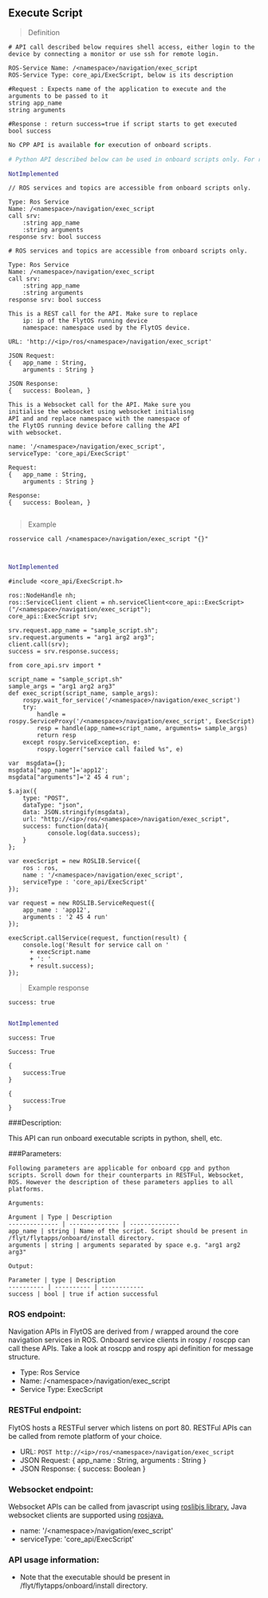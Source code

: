 ## Execute Script


> Definition

```shell
# API call described below requires shell access, either login to the device by connecting a monitor or use ssh for remote login.

ROS-Service Name: /<namespace>/navigation/exec_script
ROS-Service Type: core_api/ExecScript, below is its description

#Request : Expects name of the application to execute and the arguments to be passed to it
string app_name
string arguments

#Response : return success=true if script starts to get executed
bool success
```

```cpp
No CPP API is available for execution of onboard scripts.
```

```python
# Python API described below can be used in onboard scripts only. For remote scripts you can use http client libraries to call FlytOS REST endpoints from python.

NotImplemented
```

```cpp--ros
// ROS services and topics are accessible from onboard scripts only.

Type: Ros Service
Name: /<namespace>/navigation/exec_script
call srv:
    :string app_name
    :string arguments
response srv: bool success
```

```python--ros
# ROS services and topics are accessible from onboard scripts only.

Type: Ros Service
Name: /<namespace>/navigation/exec_script
call srv:
    :string app_name
    :string arguments
response srv: bool success

```

```javascript--REST
This is a REST call for the API. Make sure to replace 
    ip: ip of the FlytOS running device
    namespace: namespace used by the FlytOS device.

URL: 'http://<ip>/ros/<namespace>/navigation/exec_script'

JSON Request:
{   app_name : String,
    arguments : String }

JSON Response:
{   success: Boolean, }

```

```javascript--Websocket
This is a Websocket call for the API. Make sure you 
initialise the websocket using websocket initialisng 
API and and replace namespace with the namespace of 
the FlytOS running device before calling the API 
with websocket.

name: '/<namespace>/navigation/exec_script',
serviceType: 'core_api/ExecScript'

Request:
{   app_name : String,
    arguments : String }

Response:
{   success: Boolean, }


```


> Example

```shell
rosservice call /<namespace>/navigation/exec_script "{}"
```

```cpp
```

```python

NotImplemented

```

```cpp--ros
#include <core_api/ExecScript.h>

ros::NodeHandle nh;
ros::ServiceClient client = nh.serviceClient<core_api::ExecScript>("/<namespace>/navigation/exec_script");
core_api::ExecScript srv;

srv.request.app_name = "sample_script.sh";
srv.request.arguments = "arg1 arg2 arg3";
client.call(srv);
success = srv.response.success;
```

```python--ros
from core_api.srv import *

script_name = "sample_script.sh"
sample_args = "arg1 arg2 arg3"
def exec_script(script_name, sample_args):
    rospy.wait_for_service('/<namespace>/navigation/exec_script')
    try:
        handle = rospy.ServiceProxy('/<namespace>/navigation/exec_script', ExecScript)
        resp = handle(app_name=script_name, arguments= sample_args)
        return resp
    except rospy.ServiceException, e:
        rospy.logerr("service call failed %s", e)

```

```javascript--REST
var  msgdata={};
msgdata["app_name"]='app12';
msgdata["arguments"]='2 45 4 run';

$.ajax({
    type: "POST",
    dataType: "json",
    data: JSON.stringify(msgdata),
    url: "http://<ip>/ros/<namespace>/navigation/exec_script",  
    success: function(data){
           console.log(data.success);
    }
};

```

```javascript--Websocket
var execScript = new ROSLIB.Service({
    ros : ros,
    name : '/<namespace>/navigation/exec_script',
    serviceType : 'core_api/ExecScript'
});

var request = new ROSLIB.ServiceRequest({    
    app_name : 'app12',
    arguments : '2 45 4 run'
});

execScript.callService(request, function(result) {
    console.log('Result for service call on '
      + execScript.name
      + ': '
      + result.success);
});
```


> Example response

```shell
success: true
```

```cpp
```

```python
NotImplemented
```

```cpp--ros
success: True
```

```python--ros
Success: True
```

```javascript--REST
{
    success:True
}

```

```javascript--Websocket
{
    success:True
}

```





###Description:

This API can run onboard executable scripts in python, shell, etc. 

###Parameters:
    
    Following parameters are applicable for onboard cpp and python scripts. Scroll down for their counterparts in RESTFul, Websocket, ROS. However the description of these parameters applies to all platforms. 
    
    Arguments:
    
    Argument | Type | Description
    -------------- | -------------- | --------------
    app_name | string | Name of the script. Script should be present in /flyt/flytapps/onboard/install directory.
    arguments | string | arguments separated by space e.g. "arg1 arg2 arg3"
    
    Output:
    
    Parameter | type | Description
    ---------- | ---------- | ------------
    success | bool | true if action successful

### ROS endpoint:
Navigation APIs in FlytOS are derived from / wrapped around the core navigation services in ROS. Onboard service clients in rospy / roscpp can call these APIs. Take a look at roscpp and rospy api definition for message structure. 

* Type: Ros Service</br> 
* Name: /\<namespace\>/navigation/exec_script</br>
* Service Type: ExecScript

### RESTFul endpoint:
FlytOS hosts a RESTFul server which listens on port 80. RESTFul APIs can be called from remote platform of your choice.

* URL: ````POST http://<ip>/ros/<namespace>/navigation/exec_script````
* JSON Request:
{
    app_name : String,
    arguments : String
}
* JSON Response:
{
    success: Boolean
}


### Websocket endpoint:
Websocket APIs can be called from javascript using  [roslibjs library.](https://github.com/RobotWebTools/roslibjs) 
Java websocket clients are supported using [rosjava.](http://wiki.ros.org/rosjava)

* name: '/\<namespace\>/navigation/exec_script'</br>
* serviceType: 'core_api/ExecScript'


### API usage information:

* Note that the executable should be present in /flyt/flytapps/onboard/install directory.
